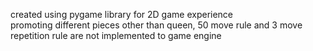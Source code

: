 created using pygame library for 2D game experience  
promoting different pieces other than queen, 50 move rule and 3 move repetition rule are not implemented to game engine
